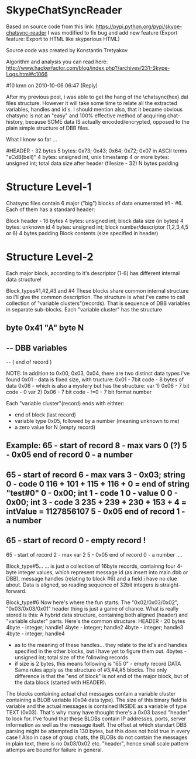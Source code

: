 
# SkypeChatSyncReader
Based on source code from this link: https://pypi.python.org/pypi/skype-chatsync-reader
I was modified to fix bug and add new feature (Export feature: Export to HTML like skyperious HTML)

Source code was created by Konstantin Tretyakov

Algorithm and analysis you can read here: http://www.hackerfactor.com/blog/index.php?/archives/231-Skype-Logs.html#c1066

#10 kmn on 2010-10-06 06:47 (Reply)

After my previous post, i was able to get the hang of the \chatsync\(hex).dat files structure. However it will take some time to relate all the extracted variables, handles and id's. I should mention also, that it became obvious chatsync is not an "easy" and 100% effective method of acquiring chat-history, because SOME data IS actually encoded/encrypted, opposed to the plain simple structure of DBB files.

What I know so far ...

#HEADER - 32 bytes
5 bytes: 0x73; 0x43; 0x64; 0x72; 0x07 in ASCII terms "sCdB(bell)"
4 bytes: unsigned int, unix timestamp
4 or more bytes: unsigned int; total data size after header (filesize - 32)
N bytes padding

# Structure Level-1
Chatsync files contain 6 major ("big") blocks of data enumerated #1 - #6. Each of them has a standard header:

Block header - 16 bytes
4 bytes: unsigned int; block data size (in bytes)
4 bytes: unknown id
4 bytes: unsigned int; block number/descriptor (1,2,3,4,5 or 6)
4 bytes padding
Block contents (size specified in header)

# Structure Level-2
Each major block, according to it's descriptor (1-6) has different internal data structure!

Block_types#1,#2,#3 and #4
These blocks share common internal structure so i'll give the common description. The structure is what i've came to call collection of "variable clusters"(records). That is sequence of DBB variables in separate sub-blocks. Each "variable cluster" has the structure

byte 0x41 "A"
byte N 
--
--
DBB variables
--
--
( end of record )

NOTE: 
In addition to 0x00, 0x03, 0x04, there are two distinct data types i've found
0x01 - data is fixed size, with tructure: 0x01 - 7bit code - 8 bytes of data 
0x06 - which is also a mystery but has the structure:
var 1) 0x06 - 7 bit code - 0 
var 2) 0x06 - 7 bit code - !=0 - 7 bit format number

Each "variable cluster"(record) ends with eithter:
- end of block (last record)
- variable type 0x05, followed by a number (meaning unknown to me)
- a zero value for N (empty record)

Example:
65 - start of record
8 - max vars 0 (?)
5 - 0x05 end of record
0 - a number
---------------------
65 - start of record
6 - max vars
3 - 0x03; string
0 - code 0
116 + 
101 +
115 +
116 + 
0 = end of string "test#0"
0 - 0x00; int
1 - code 1
0 - value 0
0 - 0x00; int
3 - code 3
235 +
239 +
230 +
153 +
4 = intValue = 1127856107
5 - 0x05 end of record
1 - a number
---------------------
65 - start of record
0 - empty record !
---------------------
65 - start of record
2 - max var 2
5 - 0x05 end of record
0 - a number
....

Block_type#5...
... is just a collection of 16byte records, containng four 4-byte integer values, which represent message id (as insert into main.dbb or DBB), message handles (relating to block #6) and a field i have no clue about.
Data is aligned, so reading sequence of 32bit integers is straight-forward.

Block_type#6
Now here's where the fun starts. The "0x02/0x03/0x02", "0x03/0x03/0x01" header thing is just a game of chance. What is really stored is this:
A hybrid data structure, containing both aligned (header) and "variable cluster" parts. Here's the common structure:
HEADER - 20 bytes
4byte - integer; handle1
4byte - integer; handle2
4byte - integer; handle3
4byte - integer; handle4
- as to the meaning of these handles... they relate to the id's and handles specified in the other blocks, but i have yet to figure them out.
4bytes - unsigned int; total size of the following records
- if size is 2 bytes, this means following is "65 0" - empty record
DATA
Same rules apply as the structure of #3,#4,#5 blocks. The only difference is that the "end of block" is not end of the major block, but of the data block (started with HEADER).

The blocks containing actual chat messages contain a variable cluster containing a BLOB variable (0x04 data type). 
The size of this binary field is variable and the actual messages is contained INSIDE as a variable of type TEXT (0x03). That's why many have thought there's a 0x03 based "header" to look for.
I've found that these BLOBs contain IP addresses, ports, server information as well as the message itself. The offset at which standart DBB parsing might be attempted is 130 bytes, but this does not hold true in every case ! Also in case of group chats, the BLOBs do not contain the messages in plain text, there is no 0x03/0x02 etc. "header", hence small scale pattern attemps are bound for failure in general.
